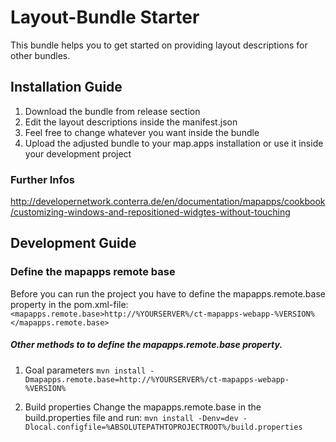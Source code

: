 # Layout-Bundle Starter
This bundle helps you to get started on providing layout descriptions for other bundles.

Installation Guide
------------------
1.  Download the bundle from release section
2.  Edit the layout descriptions inside the manifest.json
3.  Feel free to change whatever you want inside the bundle
3.  Upload the adjusted bundle to your map.apps installation or use it inside your development project

### Further Infos
http://developernetwork.conterra.de/en/documentation/mapapps/cookbook/customizing-windows-and-repositioned-widgtes-without-touching

Development Guide
------------------
### Define the mapapps remote base
Before you can run the project you have to define the mapapps.remote.base property in the pom.xml-file:
`<mapapps.remote.base>http://%YOURSERVER%/ct-mapapps-webapp-%VERSION%</mapapps.remote.base>`

##### Other methods to to define the mapapps.remote.base property.
1. Goal parameters
`mvn install -Dmapapps.remote.base=http://%YOURSERVER%/ct-mapapps-webapp-%VERSION%`

2. Build properties
Change the mapapps.remote.base in the build.properties file and run:
`mvn install -Denv=dev -Dlocal.configfile=%ABSOLUTEPATHTOPROJECTROOT%/build.properties`

